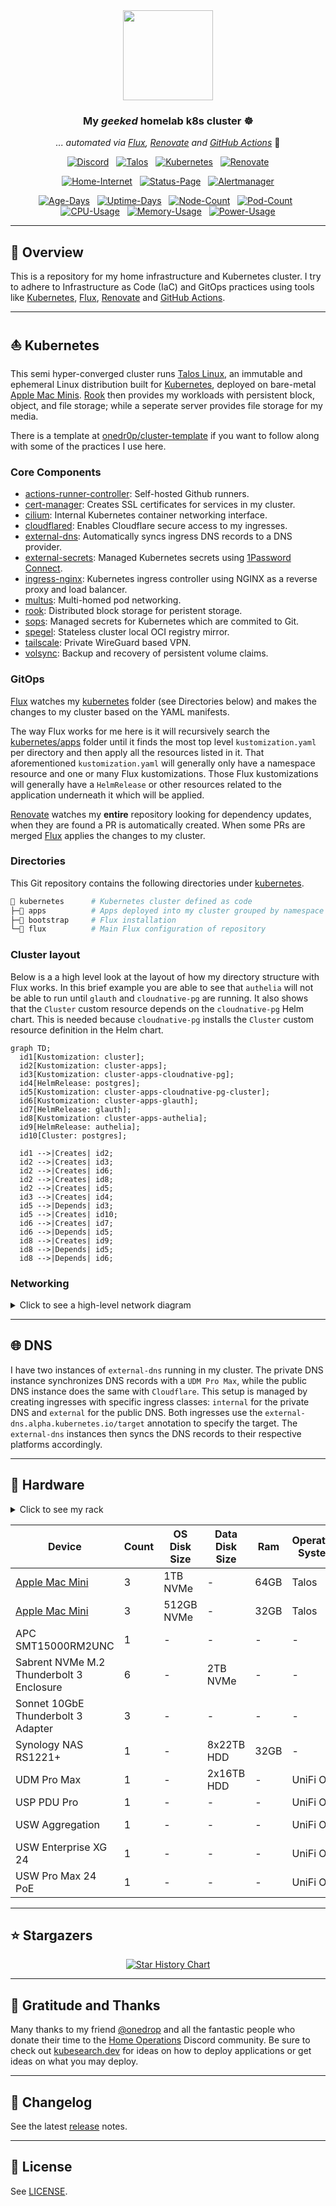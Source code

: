 <div align="center">

<img src="https://github.com/buroa/k8s-gitops/assets/36205263/14771e67-0c36-4b7c-923f-31f54529067d" align="center" width="144px" height="144px"/>

### My _geeked_ homelab k8s cluster :wheel_of_dharma:

_... automated via [Flux](https://github.com/fluxcd/flux2), [Renovate](https://github.com/renovatebot/renovate) and [GitHub Actions](https://github.com/features/actions)_ :robot:

</div>

<div align="center">

[![Discord](https://img.shields.io/discord/673534664354430999?style=for-the-badge&label&logo=discord&logoColor=white&color=blue)](https://discord.gg/home-operations)&nbsp;&nbsp;
[![Talos](https://img.shields.io/endpoint?url=https%3A%2F%2Fkromgo.ktwo.io%2Fquery%3Fformat%3Dendpoint%26metric%3Dtalos_version&style=for-the-badge&logo=talos&logoColor=white&color=blue&label=%20)](https://talos.dev)&nbsp;&nbsp;
[![Kubernetes](https://img.shields.io/endpoint?url=https%3A%2F%2Fkromgo.ktwo.io%2Fquery%3Fformat%3Dendpoint%26metric%3Dkubernetes_version&style=for-the-badge&logo=kubernetes&logoColor=white&color=blue&label=%20)](https://kubernetes.io)&nbsp;&nbsp;
[![Renovate](https://img.shields.io/github/actions/workflow/status/buroa/k8s-gitops/renovate.yaml?branch=master&label=&logo=renovatebot&style=for-the-badge&color=blue)](https://github.com/buroa/k8s-gitops/actions/workflows/renovate.yaml)

</div>

<div align="center">

[![Home-Internet](https://img.shields.io/endpoint?url=https%3A%2F%2Fhealthchecks.io%2Fb%2F2%2Fe8997a34-4964-4805-ab62-3522059c6f2b.shields&style=for-the-badge&logo=ubiquiti&logoColor=white&label=Home%20Internet)](https://status.ktwo.io)&nbsp;&nbsp;
[![Status-Page](https://img.shields.io/endpoint?url=https%3A%2F%2Fstatus.ktwo.io%2Fapi%2Fv1%2Fendpoints%2F_gatus%2Fhealth%2Fbadge.shields&style=for-the-badge&logo=statuspage&logoColor=white&label=Status%20Page)](https://status.ktwo.io)&nbsp;&nbsp;
[![Alertmanager](https://img.shields.io/endpoint?url=https%3A%2F%2Fhealthchecks.io%2Fb%2F2%2Fd6a71d48-9e97-4ba0-b7a0-ed0677d78304.shields&style=for-the-badge&logo=prometheus&logoColor=white&label=Alertmanager)](https://status.ktwo.io)

</div>

<div align="center">

[![Age-Days](https://img.shields.io/endpoint?url=https%3A%2F%2Fkromgo.ktwo.io%2Fquery%3Fformat%3Dendpoint%26metric%3Dcluster_age_days&style=flat-square&label=Age)](https://github.com/kashalls/kromgo)&nbsp;&nbsp;
[![Uptime-Days](https://img.shields.io/endpoint?url=https%3A%2F%2Fkromgo.ktwo.io%2Fquery%3Fformat%3Dendpoint%26metric%3Dcluster_uptime_days&style=flat-square&label=Uptime)](https://github.com/kashalls/kromgo)&nbsp;&nbsp;
[![Node-Count](https://img.shields.io/endpoint?url=https%3A%2F%2Fkromgo.ktwo.io%2Fquery%3Fformat%3Dendpoint%26metric%3Dcluster_node_count&style=flat-square&label=Nodes)](https://github.com/kashalls/kromgo)&nbsp;&nbsp;
[![Pod-Count](https://img.shields.io/endpoint?url=https%3A%2F%2Fkromgo.ktwo.io%2Fquery%3Fformat%3Dendpoint%26metric%3Dcluster_pod_count&style=flat-square&label=Pods)](https://github.com/kashalls/kromgo)&nbsp;&nbsp;
[![CPU-Usage](https://img.shields.io/endpoint?url=https%3A%2F%2Fkromgo.ktwo.io%2Fquery%3Fformat%3Dendpoint%26metric%3Dcluster_cpu_usage&style=flat-square&label=CPU)](https://github.com/kashalls/kromgo)&nbsp;&nbsp;
[![Memory-Usage](https://img.shields.io/endpoint?url=https%3A%2F%2Fkromgo.ktwo.io%2Fquery%3Fformat%3Dendpoint%26metric%3Dcluster_memory_usage&style=flat-square&label=Memory)](https://github.com/kashalls/kromgo)&nbsp;&nbsp;
[![Power-Usage](https://img.shields.io/endpoint?url=https%3A%2F%2Fkromgo.ktwo.io%2Fquery%3Fformat%3Dendpoint%26metric%3Dcluster_power_usage&style=flat-square&label=Power)](https://github.com/kashalls/kromgo)

</div>

---

## 📖 Overview

This is a repository for my home infrastructure and Kubernetes cluster. I try to adhere to Infrastructure as Code (IaC) and GitOps practices using tools like [Kubernetes](https://github.com/kubernetes/kubernetes), [Flux](https://github.com/fluxcd/flux2), [Renovate](https://github.com/renovatebot/renovate) and [GitHub Actions](https://github.com/features/actions).

---

## ⛵ Kubernetes

This semi hyper-converged cluster runs [Talos Linux](https://github.com/siderolabs/talos), an immutable and ephemeral Linux distribution built for [Kubernetes](https://github.com/kubernetes/kubernetes), deployed on bare-metal [Apple Mac Minis](https://www.apple.com/mac-mini). [Rook](https://github.com/rook/rook) then provides my workloads with persistent block, object, and file storage; while a seperate server provides file storage for my media.

There is a template at [onedr0p/cluster-template](https://github.com/onedr0p/cluster-template) if you want to follow along with some of the practices I use here.

### Core Components

- [actions-runner-controller](https://github.com/actions/actions-runner-controller): Self-hosted Github runners.
- [cert-manager](https://github.com/cert-manager/cert-manager): Creates SSL certificates for services in my cluster.
- [cilium](https://github.com/cilium/cilium): Internal Kubernetes container networking interface.
- [cloudflared](https://github.com/cloudflare/cloudflared): Enables Cloudflare secure access to my ingresses.
- [external-dns](https://github.com/kubernetes-sigs/external-dns): Automatically syncs ingress DNS records to a DNS provider.
- [external-secrets](https://github.com/external-secrets/external-secrets): Managed Kubernetes secrets using [1Password Connect](https://github.com/1Password/connect).
- [ingress-nginx](https://github.com/kubernetes/ingress-nginx): Kubernetes ingress controller using NGINX as a reverse proxy and load balancer.
- [multus](https://github.com/k8snetworkplumbingwg/multus-cni): Multi-homed pod networking.
- [rook](https://github.com/rook/rook): Distributed block storage for peristent storage.
- [sops](https://github.com/getsops/sops): Managed secrets for Kubernetes which are commited to Git.
- [spegel](https://github.com/spegel-org/spegel): Stateless cluster local OCI registry mirror.
- [tailscale](https://github.com/tailscale/tailscale): Private WireGuard based VPN.
- [volsync](https://github.com/backube/volsync): Backup and recovery of persistent volume claims.

### GitOps

[Flux](https://github.com/fluxcd/flux2) watches my [kubernetes](./kubernetes) folder (see Directories below) and makes the changes to my cluster based on the YAML manifests.

The way Flux works for me here is it will recursively search the [kubernetes/apps](./kubernetes/apps) folder until it finds the most top level `kustomization.yaml` per directory and then apply all the resources listed in it. That aforementioned `kustomization.yaml` will generally only have a namespace resource and one or many Flux kustomizations. Those Flux kustomizations will generally have a `HelmRelease` or other resources related to the application underneath it which will be applied.

[Renovate](https://github.com/renovatebot/renovate) watches my **entire** repository looking for dependency updates, when they are found a PR is automatically created. When some PRs are merged [Flux](https://github.com/fluxcd/flux2) applies the changes to my cluster.

### Directories

This Git repository contains the following directories under [kubernetes](./kubernetes).

```sh
📁 kubernetes      # Kubernetes cluster defined as code
├─📁 apps          # Apps deployed into my cluster grouped by namespace (see below)
├─📁 bootstrap     # Flux installation
└─📁 flux          # Main Flux configuration of repository
```

### Cluster layout

Below is a a high level look at the layout of how my directory structure with Flux works. In this brief example you are able to see that `authelia` will not be able to run until `glauth` and `cloudnative-pg` are running. It also shows that the `Cluster` custom resource depends on the `cloudnative-pg` Helm chart. This is needed because `cloudnative-pg` installs the `Cluster` custom resource definition in the Helm chart.

```mermaid
graph TD;
  id1[Kustomization: cluster];
  id2[Kustomization: cluster-apps];
  id3[Kustomization: cluster-apps-cloudnative-pg];
  id4[HelmRelease: postgres];
  id5[Kustomization: cluster-apps-cloudnative-pg-cluster];
  id6[Kustomization: cluster-apps-glauth];
  id7[HelmRelease: glauth];
  id8[Kustomization: cluster-apps-authelia];
  id9[HelmRelease: authelia];
  id10[Cluster: postgres];

  id1 -->|Creates| id2;
  id2 -->|Creates| id3;
  id2 -->|Creates| id6;
  id2 -->|Creates| id8;
  id2 -->|Creates| id5;
  id3 -->|Creates| id4;
  id5 -->|Depends| id3;
  id5 -->|Creates| id10;
  id6 -->|Creates| id7;
  id6 -->|Depends| id5;
  id8 -->|Creates| id9;
  id8 -->|Depends| id5;
  id8 -->|Depends| id6;
```

### Networking

<details>
  <summary>Click to see a high-level network diagram</summary>

  <img src="https://github.com/buroa/k8s-gitops/assets/36205263/8b3b5a75-7f27-4e62-a44b-203841d90d15" align="center" width="600px" alt="network"/>
</details>

---

## 🌐 DNS

I have two instances of `external-dns` running in my cluster. The private DNS instance synchronizes DNS records with a `UDM Pro Max`, while the public DNS instance does the same with `Cloudflare`. This setup is managed by creating ingresses with specific ingress classes: `internal` for the private DNS and `external` for the public DNS. Both ingresses use the `external-dns.alpha.kubernetes.io/target` annotation to specify the target. The `external-dns` instances then syncs the DNS records to their respective platforms accordingly.

---

## 🔧 Hardware

<details>
  <summary>Click to see my rack</summary>

  <img src="https://github.com/buroa/k8s-gitops/assets/36205263/516d9f08-9bbd-443f-a01f-62089fdc6acc" align="center" alt="rack"/>
</details>

| Device                                          | Count | OS Disk Size | Data Disk Size | Ram  | Operating System | Purpose            |
|-------------------------------------------------|-------|--------------|----------------|------|------------------|--------------------|
| [Apple Mac Mini](## "Intel i7 3.2GHz w/ 10GbE") | 3     | 1TB NVMe     | -              | 64GB | Talos            | Kubernetes Workers |
| [Apple Mac Mini](## "Intel i7 3.2GHz w/ 1GbE")  | 3     | 512GB NVMe   | -              | 32GB | Talos            | Kubernetes Masters |
| APC SMT15000RM2UNC                              | 1     | -            | -              | -    | -                | UPS                |
| Sabrent NVMe M.2 Thunderbolt 3 Enclosure        | 6     | -            | 2TB NVMe       | -    | -                | Rook Ceph          |
| Sonnet 10GbE Thunderbolt 3 Adapter              | 3     | -            | -              | -    | -                | 10GbE              |
| Synology NAS RS1221+                            | 1     | -            | 8x22TB HDD     | 32GB | -                | NFS                |
| UDM Pro Max                                     | 1     | -            | 2x16TB HDD     | -    | UniFi OS         | Router & NVR       |
| USP PDU Pro                                     | 1     | -            | -              | -    | UniFi OS         | PDU                |
| USW Aggregation                                 | 1     | -            | -              | -    | UniFi OS         | Core Switch        |
| USW Enterprise XG 24                            | 1     | -            | -              | -    | UniFi OS         | 10GbE Switch       |
| USW Pro Max 24 PoE                              | 1     | -            | -              | -    | UniFi OS         | 2.5GbE PoE Switch  |

---

## ⭐ Stargazers

<div align="center">

<a href="https://star-history.com/#buroa/k8s-gitops&Date">
  <picture>
    <source media="(prefers-color-scheme: dark)" srcset="https://api.star-history.com/svg?repos=buroa/k8s-gitops&type=Date&theme=dark" />
    <source media="(prefers-color-scheme: light)" srcset="https://api.star-history.com/svg?repos=buroa/k8s-gitops&type=Date" />
    <img alt="Star History Chart" src="https://api.star-history.com/svg?repos=buroa/k8s-gitops&type=Date" />
  </picture>
</a>

</div>

---

## 🤝 Gratitude and Thanks

 Many thanks to my friend [@onedrop](https://github.com/onedr0p) and all the fantastic people who donate their time to the [Home Operations](https://discord.gg/home-operations) Discord community. Be sure to check out [kubesearch.dev](https://kubesearch.dev) for ideas on how to deploy applications or get ideas on what you may deploy.

---

## 📜 Changelog

See the latest [release](https://github.com/buroa/k8s-gitops/releases/latest) notes.

---

## 🔏 License

See [LICENSE](./LICENSE).
